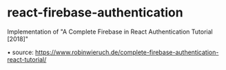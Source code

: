 # react-firebase-authentication

Implementation of "A Complete Firebase in React Authentication Tutorial [2018]"

• source: https://www.robinwieruch.de/complete-firebase-authentication-react-tutorial/
